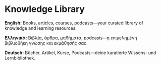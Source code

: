 # Knowledge Library

**English:** Books, articles, courses, podcasts—your curated library of knowledge and learning resources.

**Ελληνικά:** Βιβλία, άρθρα, μαθήματα, podcasts—η επιμελημένη βιβλιοθήκη γνώσης και εκμάθησής σας.

**Deutsch:** Bücher, Artikel, Kurse, Podcasts—deine kuratierte Wissens‑ und Lernbibliothek.
